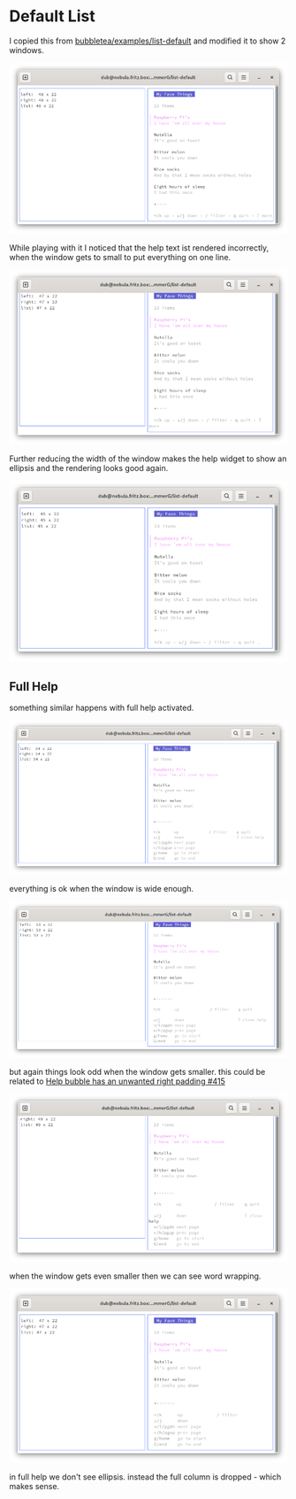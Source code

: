 # Default List

I copied this from [bubbletea/examples/list-default](https://github.com/charmbracelet/bubbletea/tree/master/examples/list-default)
and modified it to show 2 windows.

<img src="./correct_rendering.png" />

While playing with it I noticed that the help text ist rendered incorrectly, when the window gets to small to put everything on one line.

<img src="./line_wrap.png" />

Further reducing the width of the window makes the help widget to show an ellipsis and the rendering looks good again.

<img src="./with_ellipsis.png" />

## Full Help ##

something similar happens with full help activated.

<img src="./full_help.png" />

everything is ok when the window is wide enough.

<img src="./imaginary_word_wrap.png" />

but again things look odd when the window gets smaller.
this could be related to [Help bubble has an unwanted right padding #415](https://github.com/charmbracelet/bubbles/issues/415)

<img src="./full_help_word_wrap.png" />

when the window gets even smaller then we can see word wrapping.

<img src="./column_removal.png" />

in full help we don't see ellipsis. instead the full column is dropped - which makes sense.
